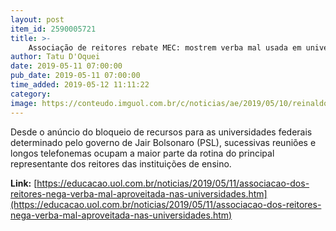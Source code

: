 ```yaml
---
layout: post
item_id: 2590005721
title: >-
    Associação de reitores rebate MEC: mostrem verba mal usada em universidades
author: Tatu D'Oquei
date: 2019-05-11 07:00:00
pub_date: 2019-05-11 07:00:00
time_added: 2019-05-12 11:11:22
category: 
image: https://conteudo.imguol.com.br/c/noticias/ae/2019/05/10/reinaldo-centoducatte-presidente-da-andifes-associacao-nacional-dos-dirigentes-das-instituicoes-federais-de-ensino-superior-e-reitor-da-ufes-universidade-federal-do-espirito-santo-1557513104181_v2_615x300.jpg
---
```


Desde o anúncio do bloqueio de recursos para as universidades federais determinado pelo governo de Jair Bolsonaro (PSL), sucessivas reuniões e longos telefonemas ocupam a maior parte da rotina do principal representante dos reitores das instituições de ensino.

**Link:** [https://educacao.uol.com.br/noticias/2019/05/11/associacao-dos-reitores-nega-verba-mal-aproveitada-nas-universidades.htm](https://educacao.uol.com.br/noticias/2019/05/11/associacao-dos-reitores-nega-verba-mal-aproveitada-nas-universidades.htm)

